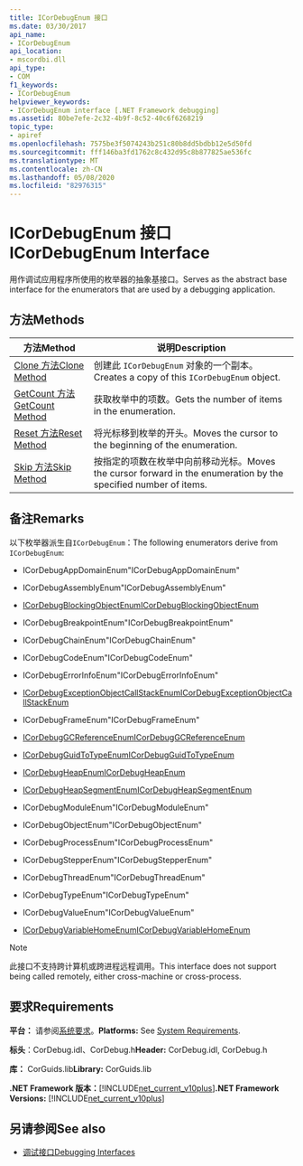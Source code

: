 ```yaml
---
title: ICorDebugEnum 接口
ms.date: 03/30/2017
api_name:
- ICorDebugEnum
api_location:
- mscordbi.dll
api_type:
- COM
f1_keywords:
- ICorDebugEnum
helpviewer_keywords:
- ICorDebugEnum interface [.NET Framework debugging]
ms.assetid: 80be7efe-2c32-4b9f-8c52-40c6f6268219
topic_type:
- apiref
ms.openlocfilehash: 7575be3f5074243b251c80b8dd5bdbb12e5d50fd
ms.sourcegitcommit: fff146ba3fd1762c8c432d95c8b877825ae536fc
ms.translationtype: MT
ms.contentlocale: zh-CN
ms.lasthandoff: 05/08/2020
ms.locfileid: "82976315"
---
```

# <a name="icordebugenum-interface"></a><span data-ttu-id="c3508-102">ICorDebugEnum 接口</span><span class="sxs-lookup"><span data-stu-id="c3508-102">ICorDebugEnum Interface</span></span>

<span data-ttu-id="c3508-103">用作调试应用程序所使用的枚举器的抽象基接口。</span><span class="sxs-lookup"><span data-stu-id="c3508-103">Serves as the abstract base interface for the enumerators that are used by a debugging application.</span></span>  
  
## <a name="methods"></a><span data-ttu-id="c3508-104">方法</span><span class="sxs-lookup"><span data-stu-id="c3508-104">Methods</span></span>  
  
|<span data-ttu-id="c3508-105">方法</span><span class="sxs-lookup"><span data-stu-id="c3508-105">Method</span></span>|<span data-ttu-id="c3508-106">说明</span><span class="sxs-lookup"><span data-stu-id="c3508-106">Description</span></span>|  
|------------|-----------------|  
|[<span data-ttu-id="c3508-107">Clone 方法</span><span class="sxs-lookup"><span data-stu-id="c3508-107">Clone Method</span></span>](icordebugenum-clone-method.md)|<span data-ttu-id="c3508-108">创建此 `ICorDebugEnum` 对象的一个副本。</span><span class="sxs-lookup"><span data-stu-id="c3508-108">Creates a copy of this `ICorDebugEnum` object.</span></span>|  
|[<span data-ttu-id="c3508-109">GetCount 方法</span><span class="sxs-lookup"><span data-stu-id="c3508-109">GetCount Method</span></span>](icordebugenum-getcount-method.md)|<span data-ttu-id="c3508-110">获取枚举中的项数。</span><span class="sxs-lookup"><span data-stu-id="c3508-110">Gets the number of items in the enumeration.</span></span>|  
|[<span data-ttu-id="c3508-111">Reset 方法</span><span class="sxs-lookup"><span data-stu-id="c3508-111">Reset Method</span></span>](icordebugenum-reset-method.md)|<span data-ttu-id="c3508-112">将光标移到枚举的开头。</span><span class="sxs-lookup"><span data-stu-id="c3508-112">Moves the cursor to the beginning of the enumeration.</span></span>|  
|[<span data-ttu-id="c3508-113">Skip 方法</span><span class="sxs-lookup"><span data-stu-id="c3508-113">Skip Method</span></span>](icordebugenum-skip-method.md)|<span data-ttu-id="c3508-114">按指定的项数在枚举中向前移动光标。</span><span class="sxs-lookup"><span data-stu-id="c3508-114">Moves the cursor forward in the enumeration by the specified number of items.</span></span>|  
  
## <a name="remarks"></a><span data-ttu-id="c3508-115">备注</span><span class="sxs-lookup"><span data-stu-id="c3508-115">Remarks</span></span>  
 <span data-ttu-id="c3508-116">以下枚举器派生自`ICorDebugEnum`：</span><span class="sxs-lookup"><span data-stu-id="c3508-116">The following enumerators derive from `ICorDebugEnum`:</span></span>  
  
- <span data-ttu-id="c3508-117">ICorDebugAppDomainEnum</span><span class="sxs-lookup"><span data-stu-id="c3508-117">"ICorDebugAppDomainEnum"</span></span>  
  
- <span data-ttu-id="c3508-118">ICorDebugAssemblyEnum</span><span class="sxs-lookup"><span data-stu-id="c3508-118">"ICorDebugAssemblyEnum"</span></span>  
  
- [<span data-ttu-id="c3508-119">ICorDebugBlockingObjectEnum</span><span class="sxs-lookup"><span data-stu-id="c3508-119">ICorDebugBlockingObjectEnum</span></span>](icordebugblockingobjectenum-interface.md)  
  
- <span data-ttu-id="c3508-120">ICorDebugBreakpointEnum</span><span class="sxs-lookup"><span data-stu-id="c3508-120">"ICorDebugBreakpointEnum"</span></span>  
  
- <span data-ttu-id="c3508-121">ICorDebugChainEnum</span><span class="sxs-lookup"><span data-stu-id="c3508-121">"ICorDebugChainEnum"</span></span>  
  
- <span data-ttu-id="c3508-122">ICorDebugCodeEnum</span><span class="sxs-lookup"><span data-stu-id="c3508-122">"ICorDebugCodeEnum"</span></span>  
  
- <span data-ttu-id="c3508-123">ICorDebugErrorInfoEnum</span><span class="sxs-lookup"><span data-stu-id="c3508-123">"ICorDebugErrorInfoEnum"</span></span>  
  
- [<span data-ttu-id="c3508-124">ICorDebugExceptionObjectCallStackEnum</span><span class="sxs-lookup"><span data-stu-id="c3508-124">ICorDebugExceptionObjectCallStackEnum</span></span>](icordebugexceptionobjectcallstackenum-interface.md)  
  
- <span data-ttu-id="c3508-125">ICorDebugFrameEnum</span><span class="sxs-lookup"><span data-stu-id="c3508-125">"ICorDebugFrameEnum"</span></span>  
  
- [<span data-ttu-id="c3508-126">ICorDebugGCReferenceEnum</span><span class="sxs-lookup"><span data-stu-id="c3508-126">ICorDebugGCReferenceEnum</span></span>](icordebuggcreferenceenum-interface.md)  
  
- [<span data-ttu-id="c3508-127">ICorDebugGuidToTypeEnum</span><span class="sxs-lookup"><span data-stu-id="c3508-127">ICorDebugGuidToTypeEnum</span></span>](icordebugguidtotypeenum-interface.md)  
  
- [<span data-ttu-id="c3508-128">ICorDebugHeapEnum</span><span class="sxs-lookup"><span data-stu-id="c3508-128">ICorDebugHeapEnum</span></span>](icordebugheapenum-interface.md)  
  
- [<span data-ttu-id="c3508-129">ICorDebugHeapSegmentEnum</span><span class="sxs-lookup"><span data-stu-id="c3508-129">ICorDebugHeapSegmentEnum</span></span>](icordebugheapsegmentenum-interface.md)  
  
- <span data-ttu-id="c3508-130">ICorDebugModuleEnum</span><span class="sxs-lookup"><span data-stu-id="c3508-130">"ICorDebugModuleEnum"</span></span>  
  
- <span data-ttu-id="c3508-131">ICorDebugObjectEnum</span><span class="sxs-lookup"><span data-stu-id="c3508-131">"ICorDebugObjectEnum"</span></span>  
  
- <span data-ttu-id="c3508-132">ICorDebugProcessEnum</span><span class="sxs-lookup"><span data-stu-id="c3508-132">"ICorDebugProcessEnum"</span></span>  
  
- <span data-ttu-id="c3508-133">ICorDebugStepperEnum</span><span class="sxs-lookup"><span data-stu-id="c3508-133">"ICorDebugStepperEnum"</span></span>  
  
- <span data-ttu-id="c3508-134">ICorDebugThreadEnum</span><span class="sxs-lookup"><span data-stu-id="c3508-134">"ICorDebugThreadEnum"</span></span>  
  
- <span data-ttu-id="c3508-135">ICorDebugTypeEnum</span><span class="sxs-lookup"><span data-stu-id="c3508-135">"ICorDebugTypeEnum"</span></span>  
  
- <span data-ttu-id="c3508-136">ICorDebugValueEnum</span><span class="sxs-lookup"><span data-stu-id="c3508-136">"ICorDebugValueEnum"</span></span>  
  
- [<span data-ttu-id="c3508-137">ICorDebugVariableHomeEnum</span><span class="sxs-lookup"><span data-stu-id="c3508-137">ICorDebugVariableHomeEnum</span></span>](icordebugvariablehomeenum-interface.md)  
  
> [!NOTE]
> <span data-ttu-id="c3508-138">此接口不支持跨计算机或跨进程远程调用。</span><span class="sxs-lookup"><span data-stu-id="c3508-138">This interface does not support being called remotely, either cross-machine or cross-process.</span></span>  
  
## <a name="requirements"></a><span data-ttu-id="c3508-139">要求</span><span class="sxs-lookup"><span data-stu-id="c3508-139">Requirements</span></span>  
 <span data-ttu-id="c3508-140">**平台：** 请参阅[系统要求](../../get-started/system-requirements.md)。</span><span class="sxs-lookup"><span data-stu-id="c3508-140">**Platforms:** See [System Requirements](../../get-started/system-requirements.md).</span></span>  
  
 <span data-ttu-id="c3508-141">**标头**：CorDebug.idl、CorDebug.h</span><span class="sxs-lookup"><span data-stu-id="c3508-141">**Header:** CorDebug.idl, CorDebug.h</span></span>  
  
 <span data-ttu-id="c3508-142">**库：** CorGuids.lib</span><span class="sxs-lookup"><span data-stu-id="c3508-142">**Library:** CorGuids.lib</span></span>  
  
 <span data-ttu-id="c3508-143">**.NET Framework 版本：**[!INCLUDE[net_current_v10plus](../../../../includes/net-current-v10plus-md.md)]</span><span class="sxs-lookup"><span data-stu-id="c3508-143">**.NET Framework Versions:** [!INCLUDE[net_current_v10plus](../../../../includes/net-current-v10plus-md.md)]</span></span>  
  
## <a name="see-also"></a><span data-ttu-id="c3508-144">另请参阅</span><span class="sxs-lookup"><span data-stu-id="c3508-144">See also</span></span>

- [<span data-ttu-id="c3508-145">调试接口</span><span class="sxs-lookup"><span data-stu-id="c3508-145">Debugging Interfaces</span></span>](debugging-interfaces.md)
